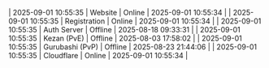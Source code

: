 | 2025-09-01 10:55:35 | Website | Online | 2025-09-01 10:55:34 |
| 2025-09-01 10:55:35 | Registration | Online | 2025-09-01 10:55:34 |
| 2025-09-01 10:55:35 | Auth Server | Offline | 2025-08-18 09:33:31 |
| 2025-09-01 10:55:35 | Kezan (PvE) | Offline | 2025-08-03 17:58:02 |
| 2025-09-01 10:55:35 | Gurubashi (PvP) | Offline | 2025-08-23 21:44:06 |
| 2025-09-01 10:55:35 | Cloudflare | Online | 2025-09-01 10:55:34 |
